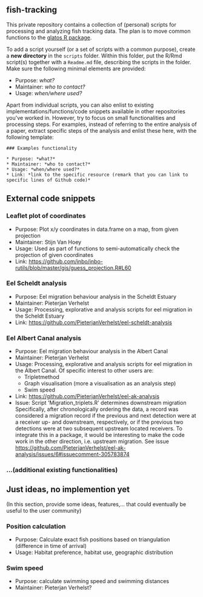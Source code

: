 ## fish-tracking

This private repository contains a collection of (personal) scripts for processing and analyzing fish tracking data. The plan is to move common functions to the [glatos R package](https://github.com/inbo/glatos).

To add a script yourself (or a set of scripts with a common purpose), create a **new directory** in the `scripts` folder. Within this folder, put the R/Rmd script(s) together with a `Readme.md` file, describing the scripts in the folder. Make sure the following minimal elements are provided:

* Purpose: *what?*
* Maintainer: *who to contact?*
* Usage: *when/where used?*

Apart from individual scripts, you can also enlist to existing implementations/functions/code snippets available in other repositories you've worked in. However, try to focus on small functionalities and processing steps. For examples, instead of referring to the entire analysis of a paper, extract specific steps of the analysis and enlist these here, with the following template:

```
### Examples functionality

* Purpose: *what?*
* Maintainer: *who to contact?*
* Usage: *when/where used?*
* Link: *link to the specific resource (remark that you can link to specific lines of Github code)*
```

## External code snippets

### Leaflet plot of coordinates

* Purpose: Plot x/y coordinates in data.frame on a map, from given projection
* Maintainer: Stijn Van Hoey
* Usage: Used as part of functions to semi-automatically check the projection of given coordinates
* Link: https://github.com/inbo/inbo-rutils/blob/master/gis/guess_projection.R#L60


### Eel Scheldt analysis

* Purpose: Eel migration behaviour analysis in the Scheldt Estuary
* Maintainer: Pieterjan Verhelst
* Usage: Processing, explorative and analysis scripts for eel migration in the Scheldt Estuary
* Link: https://github.com/PieterjanVerhelst/eel-scheldt-analysis


### Eel Albert Canal analysis

* Purpose: Eel migration behaviour analysis in the Albert Canal
* Maintainer: Pieterjan Verhelst
* Usage: Processing, explorative and analysis scripts for eel migration in the Albert Canal. Of specific interest to other users are:
    - Tripletmethod
    - Graph visualisation (more a visualisation as an analysis step)
    - Swim speed
* Link: https://github.com/PieterjanVerhelst/eel-ak-analysis
* Issue: Script 'Migration_triplets.R' determines downstream migration Specifically, after chronologically ordering the data, a record was considered a migration record if the previous and next detection were at a receiver up- and downstream, respectively, or if the previous two detections were at two subsequent upstream located receivers. To integrate this in a package, it would be interesting to make the code work in the other direction, i.e. upstream migration.
See issue https://github.com/PieterjanVerhelst/eel-ak-analysis/issues/6#issuecomment-305783874


### ...(additional existing functionalities)


## Just ideas, no implemention yet
(In this section, provide some ideas, features,... that could eventually be useful to the user community)

### Position calculation
* Purpose: Calculate exact fish positions based on triangulation (difference in time of arrival)
* Usage: Habitat preference, habitat use, geographic distribution
 
### Swim speed
* Purpose: calculate swimming speed and swimming distances
* Maintainer: Pieterjan Verhelst?
 

